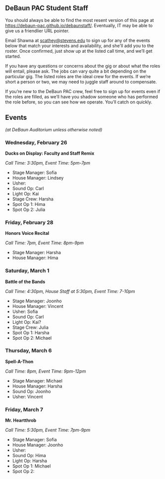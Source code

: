 ## DeBaun PAC Student Staff

You should always be able to find the most resent version of this page at <https://debaun-pac.github.io/debaunstaff/>. Eventually, IT may be able to give us a friendlier URL pointer.

Email Shawna at <scathey@stevens.edu>  to sign up for any of the events below that match your interests and availability, and she'll add you to the roster. Once confirmed, just show up at the listed call time, and we’ll get started.

If you have any questions or concerns about the gig or about what the roles will entail, please ask. The jobs can vary quite a bit depending on the particular gig. The listed roles are the ideal crew for the events. If we’re short a person or two, we may need to juggle staff around to compensate.

If you’re new to the DeBaun PAC crew, feel free to sign up for events even if the roles are filled, as we’ll have you shadow someone who has performed the role before, so you can see how we operate. You’ll catch on quickly.


## Events
*(at DeBaun Auditorium unless otherwise noted)*



### Wednesday, February 26

**Ducks on Display: Faculty and Staff Remix**

_Call Time: 3:30pm, Event Time: 5pm-7pm_

- Stage Manager: Sofia
- House Manager: Lindsey
- Usher: 
- Sound Op: Carl
- Light Op: Kai
- Stage Crew: Harsha
- Spot Op 1: Hima
- Spot Op 2: Julia


### Friday, February 28

**Honors Voice Recital**

_Call Time: 7pm, Event Time: 8pm-9pm_

- Stage Manager: Harsha
- House Manager: Hima


### Saturday, March 1

**Battle of the Bands**

_Call Time: 4:30pm, House Staff at 5:30pm, Event Time: 7-10pm_

- Stage Manager: Joonho
- House Manager: Vincent
- Usher: Sofia
- Sound Op: Carl
- Light Op: Kai?
- Stage Crew: Julia
- Spot Op 1: Harsha
- Spot Op 2: Michael


### Thursday, March 6

**Spell-A-Thon**

_Call Time: 8pm, Event Time: 9pm-12pm_

- Stage Manager: Michael
- House Manager: Harsha
- Sound Op: Joonho
- Usher: Vincent

### Friday, March 7

**Mr. Heartthrob**

_Call Time: 5:30pm, Event Time: 7pm-9pm_

- Stage Manager: Sofia
- House Manager: Joonho
- Usher: 
- Sound Op: Hima
- Light Op: Harsha
- Spot Op 1: Michael
- Spot Op 2: 
